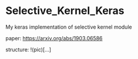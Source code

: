 # Selective_Kernel_Keras
My keras implementation of selective kernel module

paper: https://arxiv.org/abs/1903.06586

structure:
!(pic)[...]
